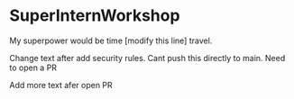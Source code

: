 # SuperInternWorkshop

My superpower would be time [modify this line] travel.

Change text after add security rules. Cant push this directly to main. Need to open a PR

Add more text afer open PR
